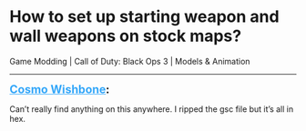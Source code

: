 # How to set up starting weapon and wall weapons on stock maps?
Game Modding | Call of Duty: Black Ops 3 | Models & Animation

---
<strong style="font-size: 1.4em;"><span style="text-decoration: underline;text-decoration-color: #34a7f9;"><span style="color:#34a7f9;">Cosmo Wishbone</span></span>:</strong>

<p>Can’t really find anything on this anywhere. I ripped the gsc file but it’s all in hex.</p>
